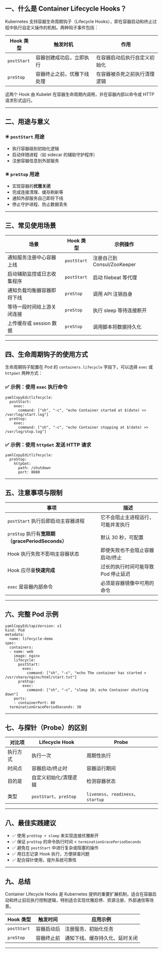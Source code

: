 ## 一、什么是 Container Lifecycle Hooks？

Kubernetes 支持容器生命周期钩子（Lifecycle Hooks），即在容器启动和终止过程中执行自定义操作的机制。两种钩子事件包括：

| Hook 类型   | 触发时机                   | 作用                         |
| ----------- | -------------------------- | ---------------------------- |
| `postStart` | 容器创建成功后，立即执行   | 在容器启动后执行自定义初始化 |
| `preStop`   | 容器终止之前，优雅下线处理 | 在容器被杀死之前执行清理逻辑 |



这两个 Hook 由 Kubelet 在容器生命周期内调用，并在容器内部以命令或 HTTP 请求形式运行。

------

## 二、用途与意义

### ✳ `postStart` 用途

- 执行容器级别初始化逻辑
- 启动伴随进程（如 sidecar 的辅助守护程序）
- 注册容器信息到外部服务

### ✳ `preStop` 用途

- 实现容器的**优雅关闭**
- 完成连接清理、缓存刷新等
- 通知外部服务自己即将下线
- 停止守护进程、防止数据丢失

------

## 三、常见使用场景

| 场景                       | Hook 类型   | 示例操作                    |
| -------------------------- | ----------- | --------------------------- |
| 通知服务注册中心容器上线   | `postStart` | 注册自己到 Consul/ZooKeeper |
| 启动辅助监控或日志收集程序 | `postStart` | 启动 filebeat 等代理        |
| 通知负载均衡器容器即将下线 | `preStop`   | 调用 API 注销自身           |
| 等待一段时间给上游关闭连接 | `preStop`   | 执行 sleep 等待连接断开     |
| 上传缓存或 session 数据    | `preStop`   | 调用脚本将数据持久化        |



------

## 四、生命周期钩子的使用方式

生命周期钩子配置在 Pod 的 `containers.lifecycle` 字段下，可以选择 `exec` 或 `httpGet` 两种方式：

### ✅ 示例：使用 `exec` 执行命令

```
yamlCopyEditlifecycle:
  postStart:
    exec:
      command: ["sh", "-c", "echo Container started at $(date) >> /var/log/start.log"]
  preStop:
    exec:
      command: ["sh", "-c", "echo Container stopping at $(date) >> /var/log/stop.log"]
```

### ✅ 示例：使用 `httpGet` 发送 HTTP 请求

```
yamlCopyEditlifecycle:
  preStop:
    httpGet:
      path: /shutdown
      port: 8080
```

------

## 五、注意事项与限制

| 事项                                             | 描述                                |
| ------------------------------------------------ | ----------------------------------- |
| `postStart` 执行后即启动主容器进程               | 它不会阻止主进程运行，可能并发执行  |
| `preStop` 执行有**宽限期（gracePeriodSeconds）** | 默认 30 秒，可配置                  |
| Hook 执行失败不影响主容器状态                    | 即使失败也不会阻止容器启动/终止     |
| Hook 应尽量**快速完成**                          | 过长的执行时间可能导致 Pod 停止延迟 |
| `exec` 是容器内部命令                            | 必须是容器镜像中可用的命令          |



------

## 六、完整 Pod 示例

```
yamlCopyEditapiVersion: v1
kind: Pod
metadata:
  name: lifecycle-demo
spec:
  containers:
  - name: web
    image: nginx
    lifecycle:
      postStart:
        exec:
          command: ["sh", "-c", "echo The container has started > /usr/share/nginx/html/start.txt"]
      preStop:
        exec:
          command: ["sh", "-c", "sleep 10; echo Container shutting down"]
    ports:
    - containerPort: 80
  terminationGracePeriodSeconds: 30
```

------

## 七、与探针（Probe）的区别

| 对比项   | Lifecycle Hook         | Probe                              |
| -------- | ---------------------- | ---------------------------------- |
| 执行方式 | 执行一次               | 周期性执行                         |
| 时间点   | 容器启动/终止时        | 容器运行期间                       |
| 目的是   | 自定义初始化/清理逻辑  | 检测容器状态                       |
| 类型     | `postStart`、`preStop` | `liveness`、`readiness`、`startup` |



------

## 八、最佳实践建议

- ✅ 使用 `preStop + sleep` 来实现连接优雅断开
- ✅ 保证 `preStop` 的命令执行时间 < `terminationGracePeriodSeconds`
- ✅ 避免在 `postStart` 中进行复杂或阻塞的操作
- ✅ 用日志记录 Hook 执行，方便排查问题
- ✅ 配合探针使用，提升系统可靠性

------

## 九、总结

Container Lifecycle Hooks 是 Kubernetes 提供的重要扩展机制，适合在容器启动和终止前后执行控制逻辑，特别适合实现优雅启停、资源注册、外部通信等场景。

| Hook 类型   | 触发时间   | 应用示例                       |
| ----------- | ---------- | ------------------------------ |
| `postStart` | 容器启动后 | 注册服务、初始化任务           |
| `preStop`   | 容器终止前 | 通知下线、缓存持久化、延时关闭 |



------